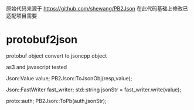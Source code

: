 原始代码来源于 https://github.com/shewang/PB2Json
在此代码基础上修改已适配项目需要


# protobuf2json
protobuf object  convert to jsoncpp object 

as3 and javascript tested


Json::Value value;
PB2Json::ToJsonObj(resp,value);

Json::FastWriter fast_writer;
std::string jsonStr = fast_writer.write(value);

proto::auth;
PB2Json::ToPb(auth,jsonStr);



